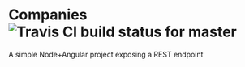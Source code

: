 # Companies ![Travis CI build status for master](https://api.travis-ci.org/AlexanderPeev/Companies.svg?branch=master)

A simple Node+Angular project exposing a REST endpoint
